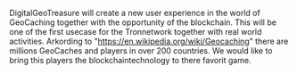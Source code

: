 DigitalGeoTreasure will create a new user experience in the world of GeoCaching together with the opportunity of the blockchain. 
This will be one of the first usecase for the Tronnetwork together with real world activities. Arkording to "https://en.wikipedia.org/wiki/Geocaching" there are millions GeoCaches and players in over 200 countries. We would like to bring this players the blockchaintechnology to there favorit game.
